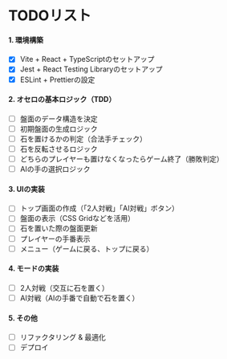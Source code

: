 # **TODOリスト**

#### **1. 環境構築**
- [x] Vite + React + TypeScriptのセットアップ  
- [x] Jest + React Testing Libraryのセットアップ  
- [x] ESLint + Prettierの設定  

#### **2. オセロの基本ロジック（TDD）**
- [ ] 盤面のデータ構造を決定  
- [ ] 初期盤面の生成ロジック  
- [ ] 石を置けるかの判定（合法手チェック）  
- [ ] 石を反転させるロジック  
- [ ] どちらのプレイヤーも置けなくなったらゲーム終了（勝敗判定）  
- [ ] AIの手の選択ロジック  

#### **3. UIの実装**
- [ ] トップ画面の作成（「2人対戦」「AI対戦」ボタン）  
- [ ] 盤面の表示（CSS Gridなどを活用）  
- [ ] 石を置いた際の盤面更新  
- [ ] プレイヤーの手番表示  
- [ ] メニュー（ゲームに戻る、トップに戻る）  

#### **4. モードの実装**
- [ ] 2人対戦（交互に石を置く）  
- [ ] AI対戦（AIの手番で自動で石を置く）  

#### **5. その他**
- [ ] リファクタリング & 最適化  
- [ ] デプロイ  

